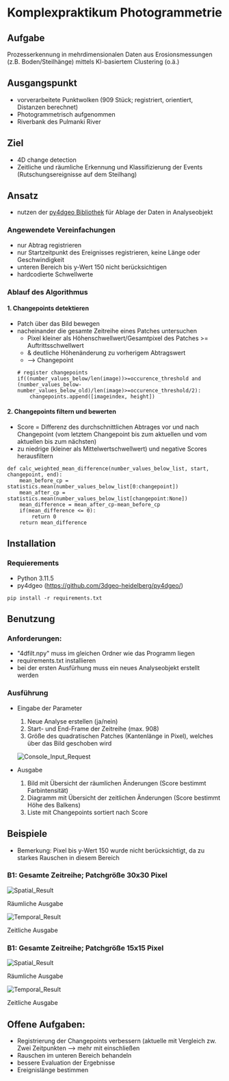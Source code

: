 # Komplexpraktikum Photogrammetrie

## Aufgabe
Prozesserkennung in mehrdimensionalen Daten aus Erosionsmessungen (z.B. Boden/Steilhänge) mittels KI-basiertem Clustering (o.ä.)


## Ausgangspunkt
- vorverarbeitete Punktwolken (909 Stück; registriert, orientiert, Distanzen berechnet)
- Photogrammetrisch aufgenommen
- Riverbank des Pulmanki River

## Ziel 
- 4D change detection
- Zeitliche und räumliche Erkennung und Klassifizierung der Events (Rutschungsereignisse auf dem Steilhang)

## Ansatz
- nutzen der [py4dgeo Bibliothek](https://github.com/3dgeo-heidelberg/py4dgeo/tree/main) für Ablage der Daten in Analyseobjekt

### Angewendete Vereinfachungen
- nur Abtrag registrieren
- nur Startzeitpunkt des Ereignisses registrieren, keine Länge oder Geschwindigkeit
- unteren Bereich bis y-Wert 150 nicht berücksichtigen
- hardcodierte Schwellwerte

### Ablauf des Algorithmus

#### 1. Changepoints detektieren
- Patch über das Bild bewegen
- nacheinander die gesamte Zeitreihe eines Patches untersuchen
    - Pixel kleiner als Höhenschwellwert/Gesamtpixel des Patches >= Auftrittsschwellwert 
    - & deutliche Höhenänderung zu vorherigem Abtragswert
    - --> Changepoint 
    ```
    # register changepoints
    if((number_values_below/len(image))>=occurence_threshold and
    (number_values_below-number_values_below_old)/len(image)>=occurence_threshold/2):
        changepoints.append([imageindex, height])
    ```
#### 2. Changepoints filtern und bewerten
- Score = Differenz des durchschnittlichen Abtrages vor und nach Changepoint (vom letztem Changepoint bis zum aktuellen und vom aktuellen bis zum nächsten)
- zu niedrige (kleiner als Mittelwertschwellwert) und negative Scores herausfiltern
```
def calc_weighted_mean_difference(number_values_below_list, start, changepoint, end):
    mean_before_cp = statistics.mean(number_values_below_list[0:changepoint])
    mean_after_cp = statistics.mean(number_values_below_list[changepoint:None])
    mean_difference = mean_after_cp-mean_before_cp
    if(mean_difference <= 0):
        return 0
    return mean_difference
```

## Installation

### Requierements

- Python 3.11.5
- py4dgeo (https://github.com/3dgeo-heidelberg/py4dgeo/)

```
pip install -r requirements.txt
```

## Benutzung

### Anforderungen:
- "4dfilt.npy" muss im gleichen Ordner wie das Programm liegen
- requirements.txt installieren
- bei der ersten Ausfürhung muss ein neues Analyseobjekt erstellt werden 

### Ausführung
- Eingabe der Parameter
    1. Neue Analyse erstellen (ja/nein)
    2. Start- und End-Frame der Zeitreihe (max. 908)
    3. Größe des quadratischen Patches (Kantenlänge in Pixel), welches über das Bild geschoben wird

    ![Console_Input_Request](Images_doku/console_input.jpg)
- Ausgabe
    1. Bild mit Übersicht der räumlichen Änderungen (Score bestimmt Farbintensität)
    2. Diagramm mit Übersicht der zeitlichen Änderungen (Score bestimmt Höhe des Balkens)
    3. Liste mit Changepoints sortiert nach Score

## Beispiele
- Bemerkung: Pixel bis y-Wert 150 wurde nicht berücksichtigt, da zu starkes Rauschen in diesem Bereich

### B1: Gesamte Zeitreihe; Patchgröße 30x30 Pixel
![Spatial_Result](Images_doku/Spatial_Result_30pixel.png)

Räumliche Ausgabe

![Temporal_Result](Images_doku/Temporal_Result_30pixel.png)

Zeitliche Ausgabe

### B1: Gesamte Zeitreihe; Patchgröße 15x15 Pixel
![Spatial_Result](Images_doku/Spatial_Result_15pixel.png)

Räumliche Ausgabe

![Temporal_Result](Images_doku/Temporal_Result_15pixel2.png)

Zeitliche Ausgabe

## Offene Aufgaben:
-	Registrierung der Changepoints verbessern (aktuelle mit Vergleich zw. Zwei Zeitpunkten --> mehr mit einschließen
-	Rauschen im unteren Bereich behandeln
- bessere Evaluation der Ergebnisse
- Ereignislänge bestimmen

